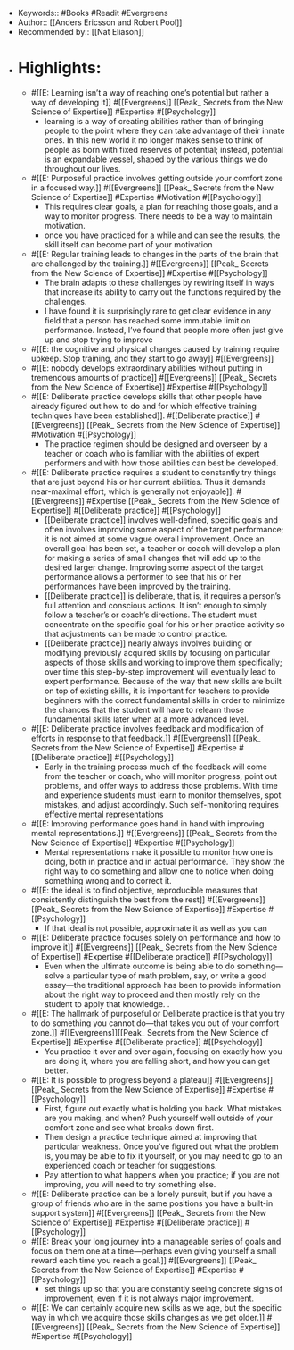 - Keywords:: #Books #Readit #Evergreens
- Author:: [[Anders Ericsson and Robert Pool]]
- Recommended by:: [[Nat Eliason]]
- # Highlights:
    - #[[E: Learning isn’t a way of reaching one’s potential but rather a way of developing it]] #[[Evergreens]] [[Peak_ Secrets from the New Science of Expertise]] #Expertise  #[[Psychology]]
        -  learning is a way of creating abilities rather than of bringing people to the point where they can take advantage of their innate ones. In this new world it no longer makes sense to think of people as born with fixed reserves of potential; instead, potential is an expandable vessel, shaped by the various things we do throughout our lives. 
    - #[[E: Purposeful practice involves getting outside your comfort zone in a focused way.]] #[[Evergreens]] [[Peak_ Secrets from the New Science of Expertise]] #Expertise #Motivation #[[Psychology]]
        - This requires clear goals, a plan for reaching those goals, and a way to monitor progress. There needs to be a way to maintain motivation. 
        - once you have practiced for a while and can see the results, the skill itself can become part of your motivation
    - #[[E: Regular training leads to changes in the parts of the brain that are challenged by the training.]] #[[Evergreens]] [[Peak_ Secrets from the New Science of Expertise]] #Expertise  #[[Psychology]]
        - The brain adapts to these challenges by rewiring itself in ways that increase its ability to carry out the functions required by the challenges. 
        -  I have found it is surprisingly rare to get clear evidence in any field that a person has reached some immutable limit on performance. Instead, I’ve found that people more often just give up and stop trying to improve
    - #[[E: the cognitive and physical changes caused by training require upkeep. Stop training, and they start to go away]] #[[Evergreens]]
    - #[[E: nobody develops extraordinary abilities without putting in tremendous amounts of practice]] #[[Evergreens]] [[Peak_ Secrets from the New Science of Expertise]] #Expertise #[[Psychology]]
    - #[[E: Deliberate practice develops skills that other people have already figured out how to do and for which effective training techniques have been established]]. #[[Deliberate practice]] #[[Evergreens]] [[Peak_ Secrets from the New Science of Expertise]] #Motivation #[[Psychology]]
        - The practice regimen should be designed and overseen by a teacher or coach who is familiar with the abilities of expert performers and with how those abilities can best be developed. 
    - #[[E: Deliberate practice requires a student to constantly try things that are just beyond his or her current abilities. Thus it demands near-maximal effort, which is generally not enjoyable]]. #[[Evergreens]] #Expertise [[Peak_ Secrets from the New Science of Expertise]] #[[Deliberate practice]] #[[Psychology]]
        - [[Deliberate practice]] involves well-defined, specific goals and often involves improving some aspect of the target performance; it is not aimed at some vague overall improvement. Once an overall goal has been set, a teacher or coach will develop a plan for making a series of small changes that will add up to the desired larger change. Improving some aspect of the target performance allows a performer to see that his or her performances have been improved by the training. 
        - [[Deliberate practice]] is deliberate, that is, it requires a person’s full attention and conscious actions. It isn’t enough to simply follow a teacher’s or coach’s directions. The student must concentrate on the specific goal for his or her practice activity so that adjustments can be made to control practice. 
        - [[Deliberate practice]] nearly always involves building or modifying previously acquired skills by focusing on particular aspects of those skills and working to improve them specifically; over time this step-by-step improvement will eventually lead to expert performance. Because of the way that new skills are built on top of existing skills, it is important for teachers to provide beginners with the correct fundamental skills in order to minimize the chances that the student will have to relearn those fundamental skills later when at a more advanced level.
    - #[[E: Deliberate practice involves feedback and modification of efforts in response to that feedback.]] #[[Evergreens]] [[Peak_ Secrets from the New Science of Expertise]] #Expertise #[[Deliberate practice]] #[[Psychology]]
        - Early in the training process much of the feedback will come from the teacher or coach, who will monitor progress, point out problems, and offer ways to address those problems. With time and experience students must learn to monitor themselves, spot mistakes, and adjust accordingly. Such self-monitoring requires effective mental representations
    - #[[E: Improving performance goes hand in hand with improving mental representations.]]  #[[Evergreens]] [[Peak_ Secrets from the New Science of Expertise]] #Expertise  #[[Psychology]]
        - Mental representations make it possible to monitor how one is doing, both in practice and in actual performance. They show the right way to do something and allow one to notice when doing something wrong and to correct it. 
    - #[[E: the ideal is to find objective, reproducible measures that consistently distinguish the best from the rest]] #[[Evergreens]] [[Peak_ Secrets from the New Science of Expertise]] #Expertise #[[Psychology]]
        - If that ideal is not possible, approximate it as well as you can
    - #[[E: Deliberate practice focuses solely on performance and how to improve it]] #[[Evergreens]] [[Peak_ Secrets from the New Science of Expertise]] #Expertise #[[Deliberate practice]] #[[Psychology]]
        -  Even when the ultimate outcome is being able to do something—solve a particular type of math problem, say, or write a good essay—the traditional approach has been to provide information about the right way to proceed and then mostly rely on the student to apply that knowledge. .
    - #[[E: The hallmark of purposeful or Deliberate practice is that you try to do something you cannot do—that takes you out of your comfort zone.]] #[[Evergreens]][[Peak_ Secrets from the New Science of Expertise]] #Expertise #[[Deliberate practice]] #[[Psychology]]
        - You practice it over and over again, focusing on exactly how you are doing it, where you are falling short, and how you can get better.
    - #[[E: It is possible to progress beyond a plateau]]  #[[Evergreens]] [[Peak_ Secrets from the New Science of Expertise]] #Expertise #[[Psychology]]
        - First, figure out exactly what is holding you back. What mistakes are you making, and when? Push yourself well outside of your comfort zone and see what breaks down first. 
        - Then design a practice technique aimed at improving that particular weakness. Once you’ve figured out what the problem is, you may be able to fix it yourself, or you may need to go to an experienced coach or teacher for suggestions. 
        - Pay attention to what happens when you practice; if you are not improving, you will need to try something else.
    - #[[E: Deliberate practice can be a lonely pursuit, but if you have a group of friends who are in the same positions you have a built-in support system]] #[[Evergreens]] [[Peak_ Secrets from the New Science of Expertise]] #Expertise #[[Deliberate practice]]  #[[Psychology]]
    - #[[E: Break your long journey into a manageable series of goals and focus on them one at a time—perhaps even giving yourself a small reward each time you reach a goal.]] #[[Evergreens]] [[Peak_ Secrets from the New Science of Expertise]] #Expertise  #[[Psychology]]
        - set things up so that you are constantly seeing concrete signs of improvement, even if it is not always major improvement. 
    - #[[E: We can certainly acquire new skills as we age, but the specific way in which we acquire those skills changes as we get older.]] #[[Evergreens]] [[Peak_ Secrets from the New Science of Expertise]] #Expertise #[[Psychology]]
